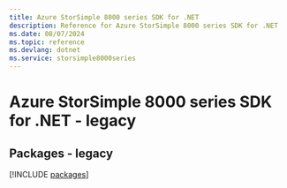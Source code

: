 ```yaml
---
title: Azure StorSimple 8000 series SDK for .NET
description: Reference for Azure StorSimple 8000 series SDK for .NET
ms.date: 08/07/2024
ms.topic: reference
ms.devlang: dotnet
ms.service: storsimple8000series
---
```

# Azure StorSimple 8000 series SDK for .NET - legacy
## Packages - legacy
[!INCLUDE [packages](storsimple-8000-series-index.md)]